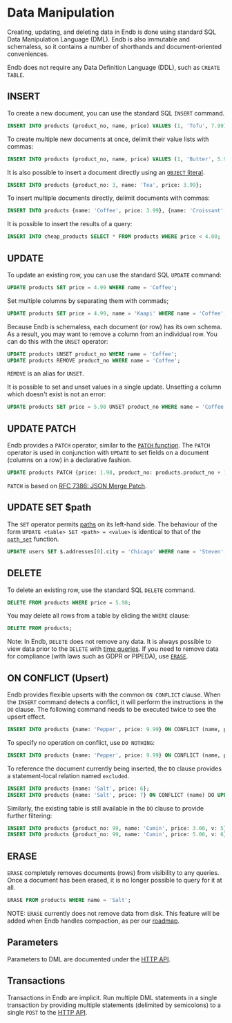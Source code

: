 # Data Manipulation

Creating, updating, and deleting data in Endb is done using standard SQL Data Manipulation Language (DML).
Endb is also immutable and schemaless,
so it contains a number of shorthands and document-oriented conveniences.

Endb does not require any Data Definition Language (DDL), such as `CREATE TABLE`.

## INSERT

To create a new document, you can use the standard SQL `INSERT` command.

```sql
INSERT INTO products (product_no, name, price) VALUES (1, 'Tofu', 7.99);
```

To create multiple new documents at once, delimit their value lists with commas:

```sql
INSERT INTO products (product_no, name, price) VALUES (1, 'Butter', 5.99), (2, 'Margarine', 4.99);
```

It is also possible to insert a document directly using an
[`OBJECT` literal](data_types.md#object).

```sql
INSERT INTO products {product_no: 3, name: 'Tea', price: 3.99};
```

To insert multiple documents directly, delimit documents with commas:

```sql
INSERT INTO products {name: 'Coffee', price: 3.99}, {name: 'Croissant', price: 2.99};
```

It is possible to insert the results of a query:

```sql
INSERT INTO cheap_products SELECT * FROM products WHERE price < 4.00;
```

## UPDATE

To update an existing row, you can use the standard SQL `UPDATE` command:

```sql
UPDATE products SET price = 4.99 WHERE name = 'Coffee';
```

Set multiple columns by separating them with commads;

```sql
UPDATE products SET price = 4.99, name = 'Kaapi' WHERE name = 'Coffee';
```

Because Endb is schemaless, each document (or row) has its own schema.
As a result, you may want to remove a column from an individual row.
You can do this with the `UNSET` operator:

```sql
UPDATE products UNSET product_no WHERE name = 'Coffee';
UPDATE products REMOVE product_no WHERE name = 'Coffee';
```

`REMOVE` is an alias for `UNSET`.

It is possible to set and unset values in a single update.
Unsetting a column which doesn't exist is not an error:

```sql
UPDATE products SET price = 5.98 UNSET product_no WHERE name = 'Coffee';
```

## UPDATE PATCH

Endb provides a `PATCH` operator, similar to the [`PATCH` function](functions.md#patch).
The `PATCH` operator is used in conjunction with `UPDATE`
to set fields on a document (columns on a row) in a declarative fashion.

```sql
UPDATE products PATCH {price: 1.98, product_no: products.product_no + 1000} WHERE price = 2.00;
```

`PATCH` is based on [RFC 7386: JSON Merge Patch](https://datatracker.ietf.org/doc/html/rfc7386).

## UPDATE SET $path

The `SET` operator permits [paths](path_navigation.md#path-functions)
on its left-hand side.
The behaviour of the form `UPDATE <table> SET <path> = <value>`
is identical to that of the [`path_set`](path_navigation.md#path_set)
function.

```sql
UPDATE users SET $.addresses[0].city = 'Chicago' WHERE name = 'Steven';
```

## DELETE

To delete an existing row, use the standard SQL `DELETE` command.

```SQL
DELETE FROM products WHERE price = 5.98;
```

You may delete all rows from a table by eliding the `WHERE` clause:

```SQL
DELETE FROM products;
```

Note: In Endb, `DELETE` does not remove any data.
It is always possible to view data prior to the `DELETE` with
[time queries](time_queries.md).
If you need to remove data for compliance (with laws such as GDPR or PIPEDA),
use [`ERASE`](data_manipulation.md#erase).

## ON CONFLICT (Upsert)

Endb provides flexible upserts with the common `ON CONFLICT` clause.
When the `INSERT` command detects a conflict, it will perform the instructions in the `DO` clause.
The following command needs to be executed twice to see the upsert effect.

```sql
INSERT INTO products {name: 'Pepper', price: 9.99} ON CONFLICT (name, price) DO UPDATE SET v = 2;
```

To specify no operation on conflict, use `DO NOTHING`:

```sql
INSERT INTO products {name: 'Pepper', price: 9.99} ON CONFLICT (name, price) DO NOTHING;
```

To reference the document currently being inserted, the `DO` clause provides
a statement-local relation named `excluded`.

```sql
INSERT INTO products {name: 'Salt', price: 6};
INSERT INTO products {name: 'Salt', price: 7} ON CONFLICT (name) DO UPDATE SET price = excluded.price;
```

Similarly, the existing table is still available in the `DO` clause to provide further filtering:

```sql
INSERT INTO products {product_no: 99, name: 'Cumin', price: 3.00, v: 5};
INSERT INTO products {product_no: 99, name: 'Cumin', price: 5.00, v: 6} ON CONFLICT (product_no, name) DO UPDATE SET price = excluded.price, v = excluded.v WHERE products.v < 6;
```

## ERASE

`ERASE` completely removes documents (rows) from visibility to any queries.
Once a document has been erased, it is no longer possible to query for it at all.

```sql
ERASE FROM products WHERE name = 'Salt';
```

NOTE: `ERASE` currently does not remove data from disk.
This feature will be added when Endb handles compaction, as per our
[roadmap](../appendix/roadmap.md).

## Parameters

Parameters to DML are documented under the [HTTP API](../reference/http_api.md).

## Transactions

Transactions in Endb are implicit.
Run multiple DML statements in a single transaction by providing multiple statements
(delimited by semicolons) to a single `POST` to the [HTTP API](../reference/http_api.md).
